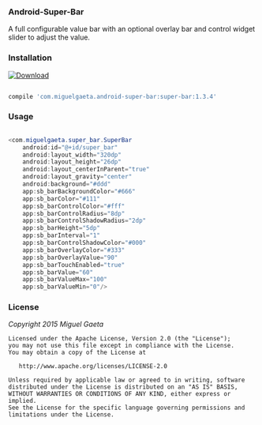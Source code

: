 ### Android-Super-Bar

A full configurable value bar with an optional overlay bar and control widget slider to adjust the value.

### Installation

[![Download](https://api.bintray.com/packages/mrkcsc/maven/com.miguelgaeta.super-bar/images/download.svg)](https://bintray.com/mrkcsc/maven/com.miguelgaeta.super-bar/_latestVersion)

```groovy

compile 'com.miguelgaeta.android-super-bar:super-bar:1.3.4'

```

### Usage

```java

<com.miguelgaeta.super_bar.SuperBar
    android:id="@+id/super_bar"
    android:layout_width="320dp"
    android:layout_height="26dp"
    android:layout_centerInParent="true"
    android:layout_gravity="center"
    android:background="#ddd"
    app:sb_barBackgroundColor="#666"
    app:sb_barColor="#111"
    app:sb_barControlColor="#fff"
    app:sb_barControlRadius="8dp"
    app:sb_barControlShadowRadius="2dp"
    app:sb_barHeight="5dp"
    app:sb_barInterval="1"
    app:sb_barControlShadowColor="#000"
    app:sb_barOverlayColor="#333"
    app:sb_barOverlayValue="90"
    app:sb_barTouchEnabled="true"
    app:sb_barValue="60"
    app:sb_barValueMax="100"
    app:sb_barValueMin="0"/>
```

### License

*Copyright 2015 Miguel Gaeta*

    Licensed under the Apache License, Version 2.0 (the "License");
    you may not use this file except in compliance with the License.
    You may obtain a copy of the License at

       http://www.apache.org/licenses/LICENSE-2.0

    Unless required by applicable law or agreed to in writing, software
    distributed under the License is distributed on an "AS IS" BASIS,
    WITHOUT WARRANTIES OR CONDITIONS OF ANY KIND, either express or implied.
    See the License for the specific language governing permissions and
    limitations under the License.
